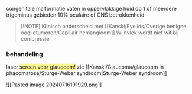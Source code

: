 congenitale malformatie vaten in oppervlakkige huid
op 1 of meerdere trigeminus gebieden
10% oculaire of CNS betrokkenheid

> [!NOTE] Klinisch onderscheid met [[Kanski/Eyelids/Overige benigne ooglidtumoren/Capillair hemangioom]]
> Wijnvlek wordt niet wit bij compressie

### behandeling
laser
<span style="background:#fff88f">screen voor glaucoom!</span>
zie [[Kanski/Glaucoma/glaucoom in phacomatose/Sturge-Weber syndroom|Sturge-Weber syndroom]]

![[Pasted image 20240716191929.png]]

